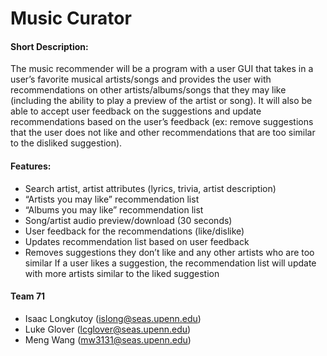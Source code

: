 # Music Curator


#### Short Description:

The music recommender will be a program with a user GUI that takes in a user’s favorite musical artists/songs and provides the user with recommendations on other artists/albums/songs that they may like (including the ability to play a preview of the artist or song). It will also be able to accept user feedback on the suggestions and update recommendations based on the user’s feedback (ex: remove suggestions that the user does not like and other recommendations that are too similar to the disliked suggestion). 

#### Features:
* Search artist, artist attributes (lyrics, trivia, artist description)
* “Artists you may like” recommendation list
* “Albums you may like” recommendation list
* Song/artist audio preview/download (30 seconds)
* User feedback for the recommendations (like/dislike)
* Updates recommendation list based on user feedback
* Removes suggestions they don’t like and any other artists who are too similar
If a user likes a suggestion, the recommendation list will update with more artists similar to the liked suggestion



#### Team 71
* Isaac Longkutoy ([islong@seas.upenn.edu](mailto:islong@seas.upenn.edu)) 
* Luke Glover ([lcglover@seas.upenn.edu](mailto:lcglover@seas.upenn.edu))
* Meng Wang ([mw3131@seas.upenn.edu](mailto:mw3131@seas.upenn.edu))

